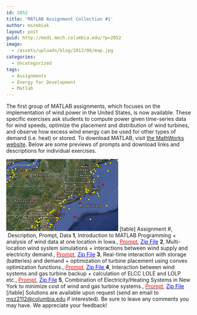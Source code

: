 ```yaml
---
id: 2052
title: 'MATLAB Assignment Collection #1'
author: mszebiak
layout: post
guid: http://modi.mech.columbia.edu/?p=2052
image:
  - /assets/uploads/blog/2012/06/map.jpg
categories:
  - Uncategorized
tags:
  - Assignments
  - Energy for Development
  - Matlab
---
```

The first group of MATLAB assignments, which focuses on the implementation of wind power in the United States, is now available. These specific exercises ask students to compute power given time-series data for wind speeds, optimize the placement and distribution of wind turbines, and observe how excess wind energy can be used for other types of demand (i.e. heat) or stored. To download MATLAB, visit [the MathWorks website][1]. Below are some previews of prompts and download links and descriptions for individual exercises.

[<img src="/assets/uploads/blog/2013/06/Matlab-Assignment-1-300x192.png" alt="Matlab-Assignment-1" width="300" height="192" class="alignnone size-medium wp-image-2271" />][2] [table] Assignment #,  Description, Prompt, Data **1**, Introduction to MATLAB Programming + analysis of wind data at one location in Iowa., <span style="color: #ff0000"><a href="/assets/uploads/blog/2012/06/Assignment-1-Prompt.pdf"><span style="color: #ff0000">Prompt</span></a></span>, <span style="color: #0000ff"><a href="/assets/uploads/blog/2012/06/a1fw.zip"><span style="color: #0000ff">Zip File</span></a></span> **2**, Multi-location wind system simulations + interactions between wind supply and electricity demand., <span style="color: #ff0000"><a href="/assets/uploads/blog/2012/06/Assignment-2-Prompt.pdf"><span style="color: #ff0000">Prompt</span></a>, <span style="color: #0000ff"><a href="/assets/uploads/blog/2012/06/a2fw.zip"><span style="color: #0000ff">Zip File</span></a></span></span> **3**, Real-time interaction with storage (batteries) and demand + optimization of turbine placement using convex optimization functions., <span style="color: #ff0000"><a href="/assets/uploads/blog/2012/06/Assignment-3-Prompt.pdf"><span style="color: #ff0000">Prompt</span></a>, <span style="color: #0000ff"><a href="/assets/uploads/blog/2012/06/a3fw.zip"><span style="color: #0000ff">Zip File</span></a></span><span style="color: #0000ff"><a href="/assets/uploads/blog/2012/06/a3fw.zip"><span style="color: #0000ff"> </span></a></span></span> **4**, Interaction between wind systems and gas turbine backup + calculation of ELCC LOLE and LOLP etc., <span style="color: #ff0000"><a href="/assets/uploads/blog/2012/06/Assignment-4-Prompt.pdf"><span style="color: #ff0000">Prompt</span></a>, <span style="color: #0000ff"><a href="/assets/uploads/blog/2012/06/a4fw.zip"><span style="color: #0000ff">Zip File</span></a></span></span> **5**, Combination of Electricity/Heating Systems in New York to minimize cost of wind and gas turbine systems., <span style="color: #ff0000"><a href="/assets/uploads/blog/2012/06/Assignment-5-Prompt.pdf"><span style="color: #ff0000">Prompt</span></a>, <span style="color: #0000ff"><a href="/assets/uploads/blog/2012/06/a5fw.zip"><span style="color: #0000ff">Zip File</span></a></span></span> [/table] Solutions are available upon request (send an email to msz2112@columbia.edu if interested). Be sure to leave any comments you may have. We appreciate your feedback!

 [1]: http://www.mathworks.com/products/matlab/
 [2]: /assets/uploads/blog/2013/06/Matlab-Assignment-1.png